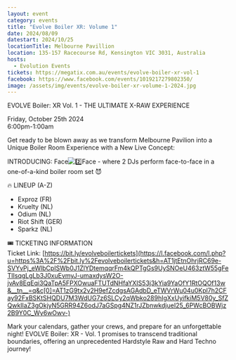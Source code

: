 ```yaml
---
layout: event
category: events
title: "Evolve Boiler XR: Volume 1"
date: 2024/08/09
datestart: 2024/10/25
locationTitle: Melbourne Pavillion
location: 135-157 Racecourse Rd, Kensington VIC 3031, Australia
hosts:
  - Evolution Events
tickets: https://megatix.com.au/events/evolve-boiler-xr-vol-1
facebook: https://www.facebook.com/events/1019217279802350/
image: /assets/img/events/evolve-boiler-xr-volume-1-2024.jpg
---
```


EVOLVE Boiler: XR Vol. 1 - THE ULTIMATE X-RAW EXPERIENCE

Friday, October 25th 2024  
6:00pm-1:00am

Get ready to be blown away as we transform Melbourne Pavilion into a Unique Boiler Room Experience with a New Live Concept:

INTRODUCING: Face![2️⃣](https://static.xx.fbcdn.net/images/emoji.php/v9/t78/2/16/32_20e3.png)Face - where 2 DJs perform face-to-face in a one-of-a-kind boiler room set 😈

🔥 LINEUP (A-Z)  

- Exproz (FR)  
- Kruelty (NL)  
- Odium (NL)  
- Riot Shift (GER)  
- Sparkz (NL)

🎟️ TICKETING INFORMATION  
Ticket Link: [https://bit.ly/evolveboilertickets](https://l.facebook.com/l.php?u=https%3A%2F%2Fbit.ly%2Fevolveboilertickets&h=AT1jtEtnOhrjRC69e-SVYvPj_eWlbCpISWb0J1ZlYDtemqqrFm4kQPTgGs9UySNOeU463ztW55gFeTIIsqgLgLb3J0xuEvmyJ-umaxdysW2O-jvAv8EqEqi3QaTpA5FPXOwuaFTUTdNHfaYXIS53j3kYia9YaOfY1RtOQOf13w&__tn__=q&c[0]=AT1zG9tx2v2H9efZcdgsAGAdbD_eTWVrWu04u0Kpl7h2CFay92FxBSKtSHQDU7M3WdUG7z6SLCy2qWbko289hIgXxUyifkiM5V80y_SfZQwkIIaZ3gOkjyN5GRR94Z6odJ7aGSpg4NZ1rJZbnwkdjueI25_6PWcBOBWjz2B9Y0C_Wy6wOwv-)

Mark your calendars, gather your crews, and prepare for an unforgettable night! EVOLVE Boiler: XR - Vol. 1 promises to transcend traditional boundaries, offering an unprecedented Hardstyle Raw and Hard Techno journey!